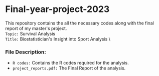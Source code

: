 # Final-year-project-2023
This repository contains the all the necessary codes along with the final report of my master's project. \
`Topic:` Survival Analysis \
`Title:` Biostatistician's Insight into Sport Analysis \


### File Description:      
- `R codes:` Contains the R codes required for the analysis. 
- `project_reports.pdf:` The Final Report of the analysis.
    
